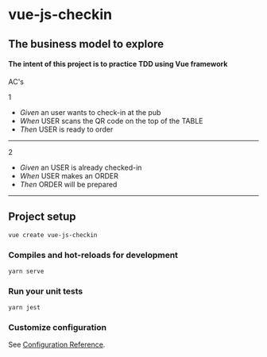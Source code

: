 # vue-js-checkin

## The business model to explore
#### The intent of this project is to practice TDD using Vue framework

AC's

1

- *Given* an user wants to check-in at the pub 
- *When* USER scans the QR code on the top of the TABLE
- *Then* USER is ready to order

----------------------------------------

2

- *Given* an USER is already checked-in 
- *When* USER makes an ORDER 
- *Then* ORDER will be prepared

-----------------------------------------



## Project setup
```
vue create vue-js-checkin
```

### Compiles and hot-reloads for development
```
yarn serve
```

### Run your unit tests
```
yarn jest
```


### Customize configuration
See [Configuration Reference](https://cli.vuejs.org/config/).
